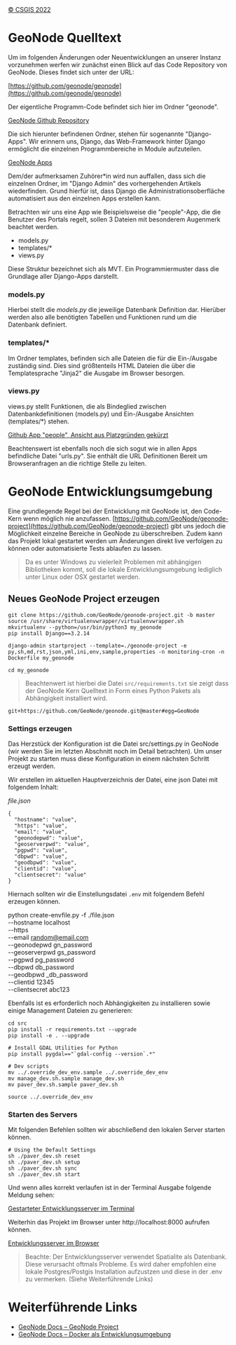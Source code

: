 <!-- the Menu -->
<link rel="stylesheet" media="all" href="../styles.css" />
<div id="logo"><a href="https://csgis.de">© CSGIS 2022</a></div>
<div id="menu"></div>
<div id="jumpMenu"></div>
<script src="../menu.js"></script>
<script src="../jumpmenu.js"></script>
<!-- the Menu -->


# GeoNode Quelltext

Um im folgenden Änderungen oder Neuentwicklungen an unserer Instanz vorzunehmen werfen wir zunächst einen Blick auf das Code Repository von GeoNode. Dieses findet sich unter der URL:

[https://github.com/geonode/geonode](https://github.com/geonode/geonode)

Der eigentliche Programm-Code befindet sich hier im Ordner "geonode".

[GeoNode Github Repository](images/github_geonode.jpeg)

Die sich hierunter befindenen Ordner, stehen für sogenannte "Django-Apps". Wir erinnern uns, Django, das Web-Framework hinter Django ermöglicht die einzelnen Programmbereiche in Module aufzuteilen.

[GeoNode Apps](images/github_apps.jpeg)

Dem/der aufmerksamen Zuhörer*in  wird nun auffallen, dass sich die einzelnen Ordner, im "Django Admin" des vorhergehenden Artikels wiederfinden. Grund hierfür ist, dass Django die Administrationsoberfläche automatisiert aus den einzelnen Apps erstellen kann.  

Betrachten wir uns eine App wie Beispielsweise die "people"-App, die die Benutzer des Portals regelt, sollen 3 Dateien mit besonderem Augenmerk beachtet werden.

- models.py
- templates/*
- views.py

Diese Struktur bezeichnet sich als MVT. Ein Programmiermuster dass die Grundlage aller Django-Apps darstellt.

### models.py
Hierbei stellt die *models.py* die jeweilige Datenbank Definition dar. Hierüber werden also alle benötigten Tabellen und Funktionen rund um die Datenbank definiert.

### templates/*
Im Ordner templates, befinden sich alle Dateien die für die Ein-/Ausgabe zuständig sind. Dies sind größtenteils HTML Dateien die über die Templatesprache "Jinja2" die Ausgabe im Browser besorgen.

### views.py
views.py stellt Funktionen, die als Bindeglied zwischen Datenbankdefinitionen (models.py) und Ein-/Ausgabe Ansichten (templates/*) stehen.



[Github App "people", Ansicht aus Platzgründen gekürzt](images/github_people.jpeg)

Beachtenswert ist ebenfalls noch die sich sogut wie in allen Apps befindliche Datei "urls.py". Sie enthält die URL Definitionen Bereit um Browseranfragen an die richtige Stelle zu leiten. 


# GeoNode Entwicklungsumgebung

Eine grundlegende Regel bei der Entwicklung mit GeoNode ist, den Code-Kern wenn möglich nie anzufassen. [https://github.com/GeoNode/geonode-project](https://github.com/GeoNode/geonode-project) gibt uns jedoch die Möglichkeit einzelne Bereiche in GeoNode zu überschreiben. Zudem kann das Projekt lokal gestartet werden um Änderungen direkt live verfolgen zu können oder automatisierte Tests ablaufen zu lassen.

> Da es unter Windows zu vielerleit Problemen mit abhängigen Bibliotheken kommt, soll die lokale Entwicklungsumgebung lediglich unter Linux oder OSX gestartet werden.

## Neues GeoNode Project erzeugen

```
git clone https://github.com/GeoNode/geonode-project.git -b master
source /usr/share/virtualenvwrapper/virtualenvwrapper.sh
mkvirtualenv --python=/usr/bin/python3 my_geonode
pip install Django==3.2.14

django-admin startproject --template=./geonode-project -e py,sh,md,rst,json,yml,ini,env,sample,properties -n monitoring-cron -n Dockerfile my_geonode

cd my_geonode
```

> Beachtenwert ist hierbei die Datei `src/requirements.txt` sie zeigt dass der GeoNode Kern Quelltext in Form eines Python Pakets als Abhängigkeit installiert wird.

```
git+https://github.com/GeoNode/geonode.git@master#egg=GeoNode
```


### Settings erzeugen

Das Herzstück der Konfiguration ist die Datei src/settings.py in GeoNode (wir werden Sie im letzten Abschnitt noch im Detail betrachten). Um unser Projekt zu starten muss diese Konfiguration in einem nächsten Schritt erzeugt werden.


Wir erstellen im aktuellen Hauptverzeichnis der Datei, eine json Datei mit folgendem Inhalt:

*file.json*

```
{
  "hostname": "value",
  "https": "value",
  "email": "value",
  "geonodepwd": "value",
  "geoserverpwd": "value",
  "pgpwd": "value",
  "dbpwd": "value",
  "geodbpwd": "value",
  "clientid": "value",
  "clientsecret": "value"
} 
```

Hiernach sollten wir die Einstellungsdatei `.env` mit folgendem Befehl erzeugen können.

python create-envfile.py -f ./file.json \
  --hostname localhost \
  --https \
  --email random@email.com \
  --geonodepwd gn_password \
  --geoserverpwd gs_password \
  --pgpwd pg_password \
  --dbpwd db_password \
  --geodbpwd _db_password \
  --clientid 12345 \
  --clientsecret abc123 

Ebenfalls ist es erforderlich noch Abhängigkeiten zu installieren sowie einige Management Dateien zu generieren:

```
cd src
pip install -r requirements.txt --upgrade
pip install -e . --upgrade

# Install GDAL Utilities for Python
pip install pygdal=="`gdal-config --version`.*"

# Dev scripts
mv ../.override_dev_env.sample ../.override_dev_env
mv manage_dev.sh.sample manage_dev.sh
mv paver_dev.sh.sample paver_dev.sh

source ../.override_dev_env
```


### Starten des Servers

Mit folgenden Befehlen sollten wir abschließend den lokalen Server starten können.

```
# Using the Default Settings
sh ./paver_dev.sh reset
sh ./paver_dev.sh setup
sh ./paver_dev.sh sync
sh ./paver_dev.sh start
```

Und wenn alles korrekt verlaufen ist in der Terminal Ausgabe folgende Meldung sehen:

[Gestarteter Entwicklungsserver im Terminal](images/dev_server_terminal.jpeg)


Weiterhin das Projekt im Browser unter http://localhost:8000 aufrufen können.

[Entwicklungsserver im Browser](images/dev_server_im_browser.jpeg)

> Beachte: Der Entwicklungsserver verwendet Spatialite als Datenbank. Diese verursacht oftmals Probleme. Es wird daher empfohlen eine lokale Postgres/Postgis Installation aufzustzen und diese in der .env zu vermerken. (Siehe Weiterführende Links)

# Weiterführende Links

- [GeoNode Docs – GeoNode Project](https://docs.geonode.org/en/master/install/advanced/project/index.html)
- [GeoNode Docs – Docker als Entwicklungsumgebung](https://docs.geonode.org/en/master/devel/docker/index.html)


